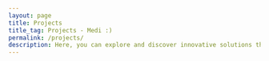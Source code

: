 ```yaml
---
layout: page
title: Projects
title_tag: Projects - Medi :)
permalink: /projects/
description: Here, you can explore and discover innovative solutions that I have developed to streamline and optimize your daily tasks focussed for web security researches.
---
```

